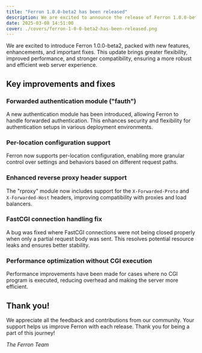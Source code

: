 ```yaml
---
title: "Ferron 1.0.0-beta2 has been released"
description: We are excited to announce the release of Ferron 1.0.0-beta2. This release brings several new features, improvements, and fixes.
date: 2025-03-08 14:51:00
cover: ./covers/ferron-1-0-0-beta2-has-been-released.png
---
```


We are excited to introduce Ferron 1.0.0-beta2, packed with new features, enhancements, and important fixes. This update brings greater flexibility, improved performance, and stronger compatibility, ensuring a more robust and efficient web server experience.

## Key improvements and fixes

### Forwarded authentication module ("fauth")

A new authentication module has been introduced, allowing Ferron to handle forwarded authentication. This enhances security and flexibility for authentication setups in various deployment environments.

### Per-location configuration support

Ferron now supports per-location configuration, enabling more granular control over settings and behaviors based on different request paths.

### Enhanced reverse proxy header support

The "rproxy" module now includes support for the `X-Forwarded-Proto` and `X-Forwarded-Host` headers, improving compatibility with proxies and load balancers.

### FastCGI connection handling fix

A bug was fixed where FastCGI connections were not being closed properly when only a partial request body was sent. This resolves potential resource leaks and ensures better stability.

### Performance optimization without CGI execution

Performance improvements have been made for cases where no CGI program is executed, reducing overhead and making the server more efficient.

## Thank you!

We appreciate all the feedback and contributions from our community. Your support helps us improve Ferron with each release. Thank you for being a part of this journey!

_The Ferron Team_
